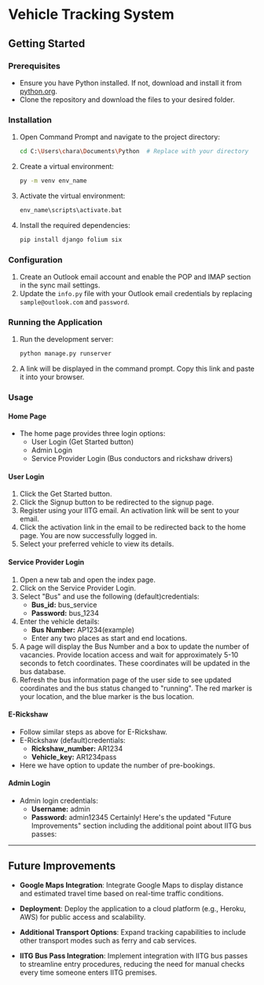
# Vehicle Tracking System

## Getting Started

### Prerequisites

- Ensure you have Python installed. If not, download and install it from [python.org](https://www.python.org/).
- Clone the repository and download the files to your desired folder.

### Installation

1. Open Command Prompt and navigate to the project directory:
    ```bash
    cd C:\Users\chara\Documents\Python  # Replace with your directory
    ```
2. Create a virtual environment:
    ```bash
    py -m venv env_name
    ```
3. Activate the virtual environment:
    ```bash
    env_name\scripts\activate.bat
    ```
4. Install the required dependencies:
    ```bash
    pip install django folium six
    ```

### Configuration

1. Create an Outlook email account and enable the POP and IMAP section in the sync mail settings.
2. Update the `info.py` file with your Outlook email credentials by replacing `sample@outlook.com` and `password`.

### Running the Application

1. Run the development server:
    ```bash
    python manage.py runserver
    ```
2. A link will be displayed in the command prompt. Copy this link and paste it into your browser.

### Usage

#### Home Page

- The home page provides three login options:
  - User Login (Get Started button)
  - Admin Login
  - Service Provider Login (Bus conductors and rickshaw drivers)

#### User Login

1. Click the Get Started button.
2. Click the Signup button to be redirected to the signup page.
3. Register using your IITG email. An activation link will be sent to your email.
4. Click the activation link in the email to be redirected back to the home page. You are now successfully logged in.
5. Select your preferred vehicle to view its details.

#### Service Provider Login

1. Open a new tab and open the index page.
2. Click on the Service Provider Login.
3. Select "Bus" and use the following (default)credentials:
    - **Bus_id:** bus_service
    - **Password:** bus_1234
4. Enter the vehicle details:
    - **Bus Number:** AP1234(example)
    - Enter any two places as start and end locations.
6. A page will display the Bus Number and a box to update the number of vacancies. Provide location access and wait for approximately 5-10 seconds to fetch coordinates. These coordinates will be updated in the bus database.
7. Refresh the bus information page of the user side to see updated coordinates and the bus status changed to "running". The red marker is your location, and the blue marker is the bus location.

#### E-Rickshaw

- Follow similar steps as above for E-Rickshaw.
- E-Rickshaw (default)credentials:
    - **Rickshaw_number:** AR1234
    - **Vehicle_key:** AR1234pass
- Here we have option to update the number of pre-bookings.

#### Admin Login

- Admin login credentials:
    - **Username:** admin
    - **Password:** admin12345
Certainly! Here's the updated "Future Improvements" section including the additional point about IITG bus passes:

---

## Future Improvements

- **Google Maps Integration**: Integrate Google Maps to display distance and estimated travel time based on real-time traffic conditions.
  
- **Deployment**: Deploy the application to a cloud platform (e.g., Heroku, AWS) for public access and scalability.
  
- **Additional Transport Options**: Expand tracking capabilities to include other transport modes such as ferry and cab services.
  
- **IITG Bus Pass Integration**: Implement integration with IITG bus passes to streamline entry procedures, reducing the need for manual checks every time someone enters IITG premises.

